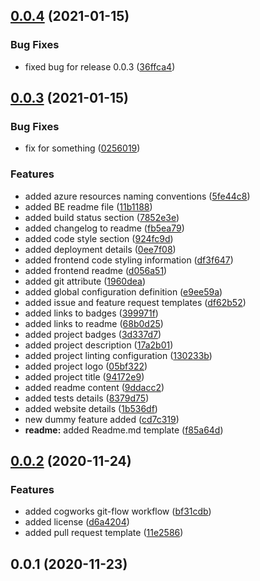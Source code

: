 ## [0.0.4](https://github.com/thecogworks/cog-project-boilerplate/compare/0.0.3...0.0.4) (2021-01-15)


### Bug Fixes

* fixed bug for release 0.0.3 ([36ffca4](https://github.com/thecogworks/cog-project-boilerplate/commit/36ffca4338df697beb76d2dff48cef5e9fc20035))



## [0.0.3](https://github.com/thecogworks/cog-project-boilerplate/compare/0.0.2...0.0.3) (2021-01-15)


### Bug Fixes

* fix for something ([0256019](https://github.com/thecogworks/cog-project-boilerplate/commit/0256019410ec845a4ba3bfdb2a3631a64e9e5417))


### Features

* added azure resources naming conventions ([5fe44c8](https://github.com/thecogworks/cog-project-boilerplate/commit/5fe44c8d51dd61d6fa52b0eef74ef3002362db4e))
* added BE readme file ([11b1188](https://github.com/thecogworks/cog-project-boilerplate/commit/11b1188fb9c3e38c599a98a03079baea95b567b7))
* added build status section ([7852e3e](https://github.com/thecogworks/cog-project-boilerplate/commit/7852e3ed69828825ca586660b84a4a034bdf0816))
* added changelog to readme ([fb5ea79](https://github.com/thecogworks/cog-project-boilerplate/commit/fb5ea79831d2b4df1e384d8ed9764ae16cc27d16))
* added code style section ([924fc9d](https://github.com/thecogworks/cog-project-boilerplate/commit/924fc9dca792385042657966c991e08916bdcb00))
* added deployment details ([0ee7f08](https://github.com/thecogworks/cog-project-boilerplate/commit/0ee7f08ade3f261cb69ca3fa60dd169049261c10))
* added frontend code styling information ([df3f647](https://github.com/thecogworks/cog-project-boilerplate/commit/df3f6479a7eecc2ab9f9fd0d57dcede581d236ec))
* added frontend readme ([d056a51](https://github.com/thecogworks/cog-project-boilerplate/commit/d056a519896e404ca20fa26267ac0dc74dd52e94))
* added git attribute ([1960dea](https://github.com/thecogworks/cog-project-boilerplate/commit/1960deaecb33ec6a76cc76c4da4a07f7df0b2a7d))
* added global configuration definition ([e9ee59a](https://github.com/thecogworks/cog-project-boilerplate/commit/e9ee59af12683bcfbc68abf3083c5bc41392f5ab))
* added issue and feature request templates ([df62b52](https://github.com/thecogworks/cog-project-boilerplate/commit/df62b5243da0cba76a3b24561ce6fe187769f87d))
* added links to badges ([399971f](https://github.com/thecogworks/cog-project-boilerplate/commit/399971fbb36c9d85f07ff3e11d7ddad7058600bd))
* added links to readme ([68b0d25](https://github.com/thecogworks/cog-project-boilerplate/commit/68b0d250cd4657b22697982347b70fbef4e52a40))
* added project badges  ([3d337d7](https://github.com/thecogworks/cog-project-boilerplate/commit/3d337d7bd3f06533dc7ac25686bac02de4fc5338))
* added project description ([17a2b01](https://github.com/thecogworks/cog-project-boilerplate/commit/17a2b01660958a9a0c8be5ec1baf67805e072030))
* added project linting configuration ([130233b](https://github.com/thecogworks/cog-project-boilerplate/commit/130233bfdd5f3749a46bd2a724709c26423e9974))
* added project logo  ([05bf322](https://github.com/thecogworks/cog-project-boilerplate/commit/05bf322f59d6d37cc7ef0774565476f52db1c873))
* added project title ([94172e9](https://github.com/thecogworks/cog-project-boilerplate/commit/94172e977540ed97eb4c8b1c783b6585efcb3fda))
* added readme content ([9ddacc2](https://github.com/thecogworks/cog-project-boilerplate/commit/9ddacc27b303f42f1e559db4049d68d9c4a1048b))
* added tests details ([8379d75](https://github.com/thecogworks/cog-project-boilerplate/commit/8379d75b85887809ebb691016c58de116bdb5a9a))
* added website details ([1b536df](https://github.com/thecogworks/cog-project-boilerplate/commit/1b536df724e05d4d3ec1aa0253414371b660503c))
* new dummy feature added ([cd7c319](https://github.com/thecogworks/cog-project-boilerplate/commit/cd7c319b50ba5648a4fa181a8e973040f48ff76c))
* **readme:** added Readme.md template ([f85a64d](https://github.com/thecogworks/cog-project-boilerplate/commit/f85a64d32ef4a01259fa5378c85de31b3bd63ac9))



## [0.0.2](https://github.com/thecogworks/cog-project-boilerplate/compare/0.0.1...0.0.2) (2020-11-24)


### Features

* added cogworks git-flow workflow ([bf31cdb](https://github.com/thecogworks/cog-project-boilerplate/commit/bf31cdb9d2430a46b751fc6557ec5237354440ac))
* added license ([d6a4204](https://github.com/thecogworks/cog-project-boilerplate/commit/d6a4204bf953282a9f079aee05fcc2a9bdfa2633))
* added pull request template ([11e2586](https://github.com/thecogworks/cog-project-boilerplate/commit/11e2586ae4f5a64efb0437c5930140d1f0504a9a))



## 0.0.1 (2020-11-23)



